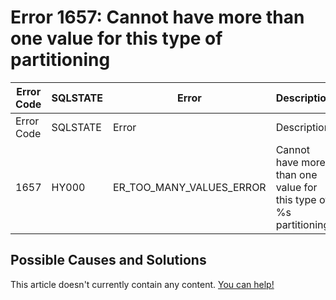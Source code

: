 
# Error 1657: Cannot have more than one value for this type of partitioning


| Error Code | SQLSTATE | Error | Description |
| --- | --- | --- | --- |
| Error Code | SQLSTATE | Error | Description |
| 1657 | HY000 | ER_TOO_MANY_VALUES_ERROR | Cannot have more than one value for this type of %s partitioning |




## Possible Causes and Solutions


This article doesn't currently contain any content. [You can help!](/en/writing-and-editing-knowledge-base-articles/)

